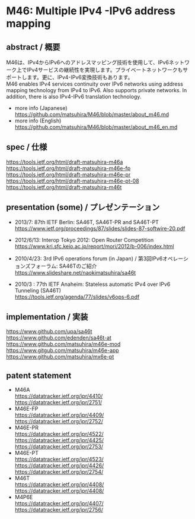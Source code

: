 # M46: Multiple IPv4 -IPv6 address mapping

## abstract / 概要
M46は、IPv4からIPv6へのアドレスマッピング技術を使用して、IPv6ネットワーク上でIPv4サービスの継続性を実現します。プライベートネットワークもサポートします。更に、IPv4-IPv6変換技術もあります。<br>
M46 enables IPv4 services continuity over IPv6 networks using address mapping technology from IPv4 to IPv6. Also supports private networks. In addition, there is also IPv4-IPv6 translation technology.<br>
* more info (Japanese)<br>
https://github.com/matsuhira/M46/blob/master/about_m46.md<br>
* more info (English)<br>
https://github.com/matsuhira/M46/blob/master/about_m46_en.md<br>

## spec / 仕様
https://tools.ietf.org/html/draft-matsuhira-m46a<br>
https://tools.ietf.org/html/draft-matsuhira-m46e-fp<br>
https://tools.ietf.org/html/draft-matsuhira-m46e-pr<br>
https://tools.ietf.org/html/draft-matsuhira-m46e-pt-08<br>
https://tools.ietf.org/html/draft-matsuhira-m46t<br>

## presentation (some) / プレゼンテーション
* 2013/7: 87th IETF Berlin: SA46T, SA46T-PR and SA46T-PT<br>
https://www.ietf.org/proceedings/87/slides/slides-87-softwire-20.pdf<br>

* 2012/6/13: Interop Tokyo 2012: Open Router Competition<br>
https://www.kri.sfc.keio.ac.jp/report/mori/2012/b-006/index.html<br>

* 2010/4/23: 3rd IPv6 operations forum (in Japan) / 第3回IPv6オペレーションズフォーラム: SA46Tのご紹介<br>
https://www.slideshare.net/naokimatsuhira/sa46t<br>

* 2010/3 : 77th IETF Anaheim: Stateless automatic IPv4 over IPv6 Tunneling (SA46T)<br>
https://tools.ietf.org/agenda/77/slides/v6ops-6.pdf<br>


## implementation / 実装
https://www.github.com/upa/sa46t<br>
https://www.github.com/edenden/sa46t-at<br>
https://www.github.com/matsuhira/m46e-mod<br>
https://www.gitgub.com/matsuhira/m46e-app<br>
https://www.github.com/matsuhira/mx6e-pt<br>

## patent statement
* M46A<br>
https://datatracker.ietf.org/ipr/4410/<br>
https://datatracker.ietf.org/ipr/2751/
* M46E-FP<br>
https://datatracker.ietf.org/ipr/4409/<br>
https://datatracker.ietf.org/ipr/2752/
* M46E-PR<br>
https://datatracker.ietf.org/ipr/4522/<br>
https://datatracker.ietf.org/ipr/4425/<br>
https://datatracker.ietf.org/ipr/2753/
* M46E-PT<br>
https://datatracker.ietf.org/ipr/4523/<br>
https://datatracker.ietf.org/ipr/4426/<br>
https://datatracker.ietf.org/ipr/2754/
* M46T<br>
https://datatracker.ietf.org/ipr/4408/<br>
https://datatracker.ietf.org/ipr/4408/
* M4P6E<br>
https://datatracker.ietf.org/ipr/4407/<br>
https://datatracker.ietf.org/ipr/2756/



